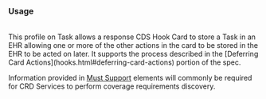 <!--- Text entered into this file will appear at the top of the profiles page before the Formal Views of the profile content. -->

### Usage
<br/>
This profile on Task allows a response CDS Hook Card to store a Task in an EHR allowing one or more of the other actions in the card to be stored in the EHR to be acted on later.  It supports the process described in the [Deferring Card Actions](hooks.html#deferring-card-actions) portion of the spec.

Information provided in [Must Support]({{site.data.fhir.path}}profiling.html#mustsupport) elements will commonly be required for CRD Services to perform coverage requirements discovery.
<br/>
